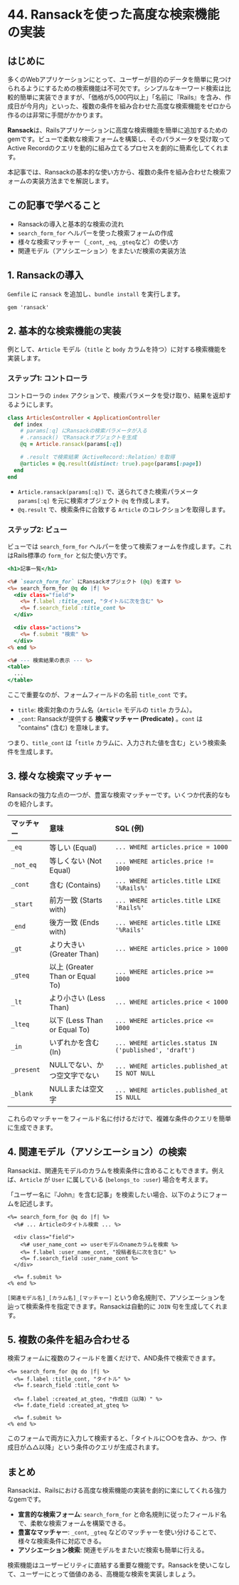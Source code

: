 # 44. Ransackを使った高度な検索機能の実装

## はじめに

多くのWebアプリケーションにとって、ユーザーが目的のデータを簡単に見つけられるようにするための検索機能は不可欠です。シンプルなキーワード検索は比較的簡単に実装できますが、「価格が5,000円以上」「名前に『Rails』を含み、作成日が今月内」といった、複数の条件を組み合わせた高度な検索機能をゼロから作るのは非常に手間がかかります。

**Ransack**は、Railsアプリケーションに高度な検索機能を簡単に追加するためのgemです。ビューで柔軟な検索フォームを構築し、そのパラメータを受け取ってActive Recordのクエリを動的に組み立てるプロセスを劇的に簡素化してくれます。

本記事では、Ransackの基本的な使い方から、複数の条件を組み合わせた検索フォームの実装方法までを解説します。

## この記事で学べること

- Ransackの導入と基本的な検索の流れ
- `search_form_for` ヘルパーを使った検索フォームの作成
- 様々な検索マッチャー（`_cont`, `_eq`, `_gteq`など）の使い方
- 関連モデル（アソシエーション）をまたいだ検索の実装方法

## 1. Ransackの導入

`Gemfile` に `ransack` を追加し、`bundle install` を実行します。

```ruby:Gemfile
gem 'ransack'
```

## 2. 基本的な検索機能の実装

例として、`Article` モデル（`title` と `body` カラムを持つ）に対する検索機能を実装します。

### ステップ1: コントローラ

コントローラの `index` アクションで、検索パラメータを受け取り、結果を返却するようにします。

```ruby:app/controllers/articles_controller.rb
class ArticlesController < ApplicationController
  def index
    # params[:q] にRansackの検索パラメータが入る
    # .ransack() でRansackオブジェクトを生成
    @q = Article.ransack(params[:q])

    # .result で検索結果（ActiveRecord::Relation）を取得
    @articles = @q.result(distinct: true).page(params[:page])
  end
end
```

- `Article.ransack(params[:q])` で、送られてきた検索パラメータ `params[:q]` を元に検索オブジェクト `@q` を作成します。
- `@q.result` で、検索条件に合致する `Article` のコレクションを取得します。

### ステップ2: ビュー

ビューでは `search_form_for` ヘルパーを使って検索フォームを作成します。これはRails標準の `form_for` と似た使い方です。

```erb:app/views/articles/index.html.erb
<h1>記事一覧</h1>

<%# `search_form_for` にRansackオブジェクト (@q) を渡す %>
<%= search_form_for @q do |f| %>
  <div class="field">
    <%= f.label :title_cont, "タイトルに次を含む" %>
    <%= f.search_field :title_cont %>
  </div>

  <div class="actions">
    <%= f.submit "検索" %>
  </div>
<% end %>

<%# --- 検索結果の表示 --- %>
<table>
  ...
</table>
```

ここで重要なのが、フォームフィールドの名前 `title_cont` です。

- `title`: 検索対象のカラム名（`Article` モデルの `title` カラム）。
- `_cont`: Ransackが提供する **検索マッチャー (Predicate)** 。`cont` は "contains" (含む) を意味します。

つまり、`title_cont` は「`title` カラムに、入力された値を含む」という検索条件を生成します。

## 3. 様々な検索マッチャー

Ransackの強力な点の一つが、豊富な検索マッチャーです。いくつか代表的なものを紹介します。

| マッチャー | 意味 | SQL (例) |
| :--- | :--- | :--- |
| `_eq` | 等しい (Equal) | `... WHERE articles.price = 1000` |
| `_not_eq` | 等しくない (Not Equal) | `... WHERE articles.price != 1000` |
| `_cont` | 含む (Contains) | `... WHERE articles.title LIKE '%Rails%'` |
| `_start` | 前方一致 (Starts with) | `... WHERE articles.title LIKE 'Rails%'` |
| `_end` | 後方一致 (Ends with) | `... WHERE articles.title LIKE '%Rails'` |
| `_gt` | より大きい (Greater Than) | `... WHERE articles.price > 1000` |
| `_gteq` | 以上 (Greater Than or Equal To) | `... WHERE articles.price >= 1000` |
| `_lt` | より小さい (Less Than) | `... WHERE articles.price < 1000` |
| `_lteq` | 以下 (Less Than or Equal To) | `... WHERE articles.price <= 1000` |
| `_in` | いずれかを含む (In) | `... WHERE articles.status IN ('published', 'draft')` |
| `_present` | NULLでない、かつ空文字でない | `... WHERE articles.published_at IS NOT NULL` |
| `_blank` | NULLまたは空文字 | `... WHERE articles.published_at IS NULL` |

これらのマッチャーをフィールド名に付けるだけで、複雑な条件のクエリを簡単に生成できます。

## 4. 関連モデル（アソシエーション）の検索

Ransackは、関連先モデルのカラムを検索条件に含めることもできます。例えば、`Article` が `User` に属している (`belongs_to :user`) 場合を考えます。

「ユーザー名に『John』を含む記事」を検索したい場合、以下のようにフォームを記述します。

```erb
<%= search_form_for @q do |f| %>
  <%# ... Articleのタイトル検索 ... %>

  <div class="field">
    <%# user_name_cont => userモデルのnameカラムを検索 %>
    <%= f.label :user_name_cont, "投稿者名に次を含む" %>
    <%= f.search_field :user_name_cont %>
  </div>

  <%= f.submit %>
<% end %>
```

`[関連モデル名]_[カラム名]_[マッチャー]` という命名規則で、アソシエーションを辿って検索条件を指定できます。Ransackは自動的に `JOIN` 句を生成してくれます。

## 5. 複数の条件を組み合わせる

検索フォームに複数のフィールドを置くだけで、AND条件で検索できます。

```erb
<%= search_form_for @q do |f| %>
  <%= f.label :title_cont, "タイトル" %>
  <%= f.search_field :title_cont %>

  <%= f.label :created_at_gteq, "作成日（以降）" %>
  <%= f.date_field :created_at_gteq %>

  <%= f.submit %>
<% end %>
```

このフォームで両方に入力して検索すると、「タイトルに○○を含み、かつ、作成日が△△以降」という条件のクエリが生成されます。

## まとめ

Ransackは、Railsにおける高度な検索機能の実装を劇的に楽にしてくれる強力なgemです。

- **宣言的な検索フォーム**: `search_form_for` と命名規則に従ったフィールド名で、柔軟な検索フォームを構築できる。
- **豊富なマッチャー**: `_cont`, `_gteq` などのマッチャーを使い分けることで、様々な検索条件に対応できる。
- **アソシエーション検索**: 関連モデルをまたいだ検索も簡単に行える。

検索機能はユーザービリティに直結する重要な機能です。Ransackを使いこなして、ユーザーにとって価値のある、高機能な検索を実装しましょう。